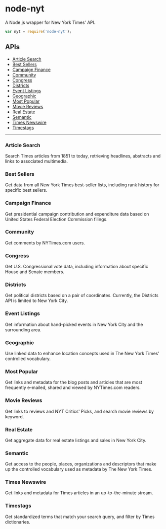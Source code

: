 # node-nyt

A Node.js wrapper for New York Times' API.

```js
var nyt = require('node-nyt');
```

## APIs

* [Article Search](#Article-Search)
* [Best Sellers](#Best-Sellers)
* [Campaign Finance](#Campaign-Finance)
* [Community](#Community)
* [Congress](#Congress)
* [Districts](#Districts)
* [Event Listings](#Event-Listings)
* [Geographic](#Geographic)
* [Most Popular](#Most-Popular)
* [Movie Reviews](#Movie-Reviews)
* [Real Estate](#Real-Estate)
* [Semantic](#Semantic)
* [Times Newswire](#Times-Newswire)
* [Timestags](#Timestags)

---

### <a name="Article-Search"></a>Article Search
Search Times articles from 1851 to today, retrieving headlines, abstracts and links to associated multimedia.

### <a name="Best-Sellers"></a>Best Sellers
Get data from all New York Times best-seller lists, including rank history for specific best sellers.

### <a name="Campaign-Finance"></a>Campaign Finance
Get presidential campaign contribution and expenditure data based on United States Federal Election Commission filings.

### <a name="Community"></a>Community
Get comments by NYTimes.com users.

### <a name="Congress"></a>Congress
Get U.S. Congressional vote data, including information about specific House and Senate members.

### <a name="Districts"></a>Districts
Get political districts based on a pair of coordinates. Currently, the Districts API is limited to New York City.

### <a name="Event-Listings"></a>Event Listings
Get information about hand-picked events in New York City and the surrounding area.

### <a name="Geographic"></a>Geographic
Use linked data to enhance location concepts used in The New York Times' controlled vocabulary.

### <a name="Most-Popular"></a>Most Popular
Get links and metadata for the blog posts and articles that are most frequently e-mailed, shared and viewed by NYTimes.com readers.

### <a name="Movie-Reviews"></a>Movie Reviews
Get links to reviews and NYT Critics' Picks, and search movie reviews by keyword.

### <a name="Real-Estate"></a>Real Estate
Get aggregate data for real estate listings and sales in New York City.

### <a name="Semantic"></a>Semantic
Get access to the people, places, organizations and descriptors that make up the controlled vocabulary used as metadata by The New York Times.

### <a name="Times-Newswire"></a>Times Newswire
Get links and metadata for Times articles in an up-to-the-minute stream.

### <a name="Timestags"></a>Timestags
Get standardized terms that match your search query, and filter by Times dictionaries.